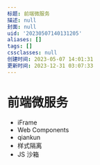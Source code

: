 ```yaml
---
标题: 前端微服务
描述: null
封面: null
uid: '20230507140131205'
aliases: []
tags: []
cssclasses: null
创建时间: 2023-05-07 14:01:31
更新时间: 2023-12-31 03:07:33
---
```


# 前端微服务

- iFrame
- Web Components
- qiankun
- 样式隔离
- JS 沙箱
